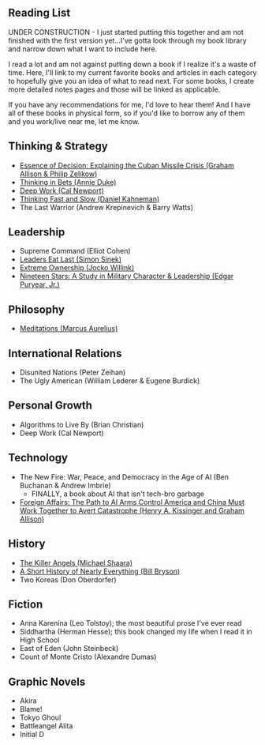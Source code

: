 ## Reading List

UNDER CONSTRUCTION - I just started putting this together and am not finished with the first version yet...I've gotta look through my book library and narrow down what I want to include here. 

I read a lot and am not against putting down a book if I realize it's a waste of time. Here, I'll link to my current favorite books and articles in each category to hopefully give you an idea of what to read next. For some books, I create more detailed notes pages and those will be linked as applicable.

If you have any recommendations for me, I'd love to hear them! And I have all of these books in physical form, so if you'd like to borrow any of them and you work/live near me, let me know.

## Thinking & Strategy
- [Essence of Decision: Explaining the Cuban Missile Crisis (Graham Allison & Philip Zelikow)](/books/Zelikow_Allison_Essence_of_Decision.md)
- [Thinking in Bets (Annie Duke)](/books/Duke_Annie_Thinking_in_Bets.md)
- [Deep Work (Cal Newport)](/books/Newport_Cal_Deep_Work.md)
- [Thinking Fast and Slow (Daniel Kahneman)](/books/Kahneman_Daniel_Thinking_Fast_and_Slow.md)
- The Last Warrior (Andrew Krepinevich & Barry Watts)

## Leadership
- Supreme Command (Elliot Cohen)
- [Leaders Eat Last (Simon Sinek)](/books/Sinek_Simon_Leaders_Eat_Last.md)
- [Extreme Ownership (Jocko Willink)](/books/Willink_Jocko_Extreme_Ownership.md)
- [Nineteen Stars: A Study in Military Character & Leadership (Edgar Puryear, Jr.)](/books/Puryear_Edgar_Nineteen_Stars.md)

## Philosophy
- [Meditations (Marcus Aurelius)](/books/Aurelius_Marcus_Meditations.md)

## International Relations
- Disunited Nations (Peter Zeihan)
- The Ugly American (William Lederer & Eugene Burdick)

## Personal Growth
- Algorithms to Live By (Brian Christian)
- Deep Work (Cal Newport)

## Technology
- The New Fire: War, Peace, and Democracy in the Age of AI (Ben Buchanan & Andrew Imbrie)
    - FINALLY, a book about AI that isn't tech-bro garbage
- [Foreign Affairs: The Path to AI Arms Control America and China Must Work Together to Avert Catastrophe (Henry A. Kissinger and Graham Allison)](https://www.foreignaffairs.com/united-states/henry-kissinger-path-artificial-intelligence-arms-control)

## History
- [The Killer Angels (Michael Shaara)](/books/Shaara_Michael_The_Killer_Angels.md)
- [A Short History of Nearly Everything (Bill Bryson)](/books/Bryson_Bill_Short_History.md)
- Two Koreas (Don Oberdorfer)

## Fiction
- Anna Karenina (Leo Tolstoy); the most beautiful prose I've ever read
- Siddhartha (Herman Hesse); this book changed my life when I read it in High School
- East of Eden (John Steinbeck)
- Count of Monte Cristo (Alexandre Dumas)

## Graphic Novels
- Akira
- Blame!
- Tokyo Ghoul
- Battleangel Alita
- Initial D